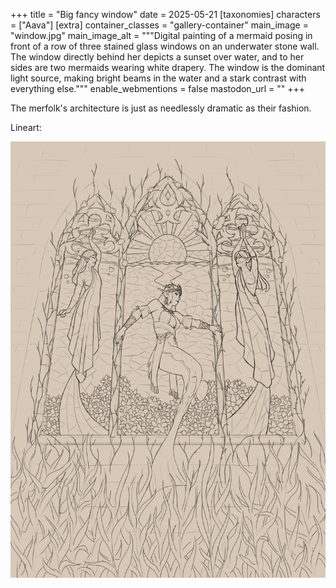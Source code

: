 +++
title = "Big fancy window"
date = 2025-05-21
[taxonomies]
characters = ["Aava"]
[extra]
container_classes = "gallery-container"
main_image = "window.jpg"
main_image_alt = """Digital painting of a mermaid
posing in front of a row of three stained glass windows on an underwater stone wall.
The window directly behind her depicts a sunset over water,
and to her sides are two mermaids wearing white drapery.
The window is the dominant light source,
making bright beams in the water and a stark contrast with everything else."""
enable_webmentions = false
mastodon_url = ""
+++

The merfolk's architecture is just as needlessly dramatic as their fashion.

<!-- more -->

Lineart:

![The previous image with only lineart displayed.](window_lines.jpg)
